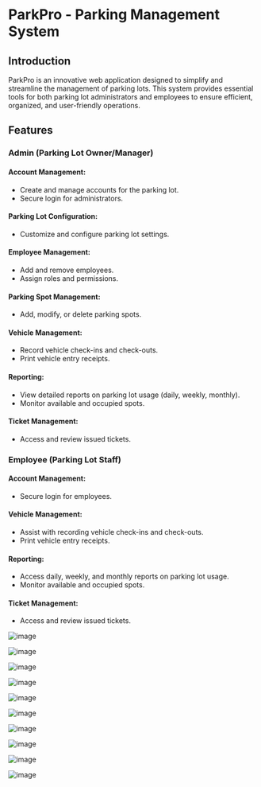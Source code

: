 # ParkPro - Parking Management System

## Introduction

ParkPro is an innovative web application designed to simplify and streamline the management of parking lots. This system provides essential tools for both parking lot administrators and employees to ensure efficient, organized, and user-friendly operations.

## Features

### Admin (Parking Lot Owner/Manager)

#### Account Management:
- Create and manage accounts for the parking lot.
- Secure login for administrators.

#### Parking Lot Configuration:
- Customize and configure parking lot settings.

#### Employee Management:
- Add and remove employees.
- Assign roles and permissions.

#### Parking Spot Management:
- Add, modify, or delete parking spots.

#### Vehicle Management:
- Record vehicle check-ins and check-outs.
- Print vehicle entry receipts.

#### Reporting:
- View detailed reports on parking lot usage (daily, weekly, monthly).
- Monitor available and occupied spots.

#### Ticket Management:
- Access and review issued tickets.

### Employee (Parking Lot Staff)

#### Account Management:
- Secure login for employees.

#### Vehicle Management:
- Assist with recording vehicle check-ins and check-outs.
- Print vehicle entry receipts.

#### Reporting:
- Access daily, weekly, and monthly reports on parking lot usage.
- Monitor available and occupied spots.

#### Ticket Management:
- Access and review issued tickets.


![image](https://github.com/bayan-alhadidi/parking-management-web-app/assets/68386289/c0f0e5c4-5a60-4577-9460-60d0c8d88206)

![image](https://github.com/bayan-alhadidi/parking-management-web-app/assets/68386289/02a9c749-f4ba-4320-baa0-2584079115af)

![image](https://github.com/bayan-alhadidi/parking-management-web-app/assets/68386289/a7829290-5e1a-4aee-8b56-dade922f8b1d)

![image](https://github.com/bayan-alhadidi/parking-management-web-app/assets/68386289/288edb81-f8ee-4dfa-a8d8-82dee745bf84)

![image](https://github.com/bayan-alhadidi/parking-management-web-app/assets/68386289/4d72a8d4-4d89-4808-8683-ec895747ec57)

![image](https://github.com/bayan-alhadidi/parking-management-web-app/assets/68386289/f8eafdf2-1920-40aa-83c4-b893ebffb879)

![image](https://github.com/bayan-alhadidi/parking-management-web-app/assets/68386289/63b5007a-5357-4df8-b984-77af9934ecd5)

![image](https://github.com/bayan-alhadidi/parking-management-web-app/assets/68386289/7a008cc6-41a5-4e7e-806c-04ee90c3c5a9)

![image](https://github.com/bayan-alhadidi/parking-management-web-app/assets/68386289/f39b6b8e-27ca-46e2-8172-7fbcec859dbc)

![image](https://github.com/bayan-alhadidi/parking-management-web-app/assets/68386289/bcf8c60d-9728-44d8-9564-561c5d6f07c3)




